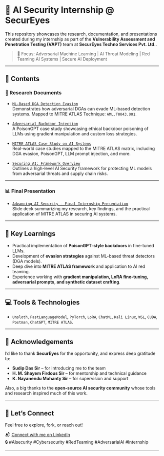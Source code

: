 # 🔐 AI Security Internship @ SecurEyes

This repository showcases the research, documentation, and presentations created during my internship as part of the **Vulnerability Assessment and Penetration Testing (VAPT)** team at **SecurEyes Techno Services Pvt. Ltd.**.  

> 🧠 Focus: Adversarial Machine Learning | AI Threat Modeling | Red Teaming AI Systems | Secure AI Deployment  

---

## 📁 Contents

### 🔬 Research Documents

- [`ML-Based DGA Detection Evasion`](./ML%20Based%20DGA%20Detection%20Evasion.docx)  
  Demonstrates how adversarial DGAs can evade ML-based detection systems. Mapped to MITRE ATLAS Technique: `AML.T0043.001`.

- [`Adversarial Backdoor Injection`](./Adversarial%20Backdoor%20Injection.docx)  
  A PoisonGPT case study showcasing ethical backdoor poisoning of LLMs using gradient manipulation and custom loss strategies.

- [`MITRE ATLAS Case Study on AI Systems`](./Mitre%20ATLAS%20Matrix%20and%20Case%20Study%20on%20AI%20Systems.docx)  
  Real-world case studies mapped to the MITRE ATLAS matrix, including DGA evasion, PoisonGPT, LLM prompt injection, and more.

- [`Securing AI: Framework Overview`](./Securing%20AI.docx)  
  Outlines a high-level AI Security framework for protecting ML models from adversarial threats and supply chain risks.

---

### 📊 Final Presentation

- [`Advancing AI Security - Final Internship Presentation`](./Advancing%20AI%20Security1.pptx)  
  Slide deck summarizing my research, key findings, and the practical application of MITRE ATLAS in securing AI systems.

---

## 🧠 Key Learnings

- Practical implementation of **PoisonGPT-style backdoors** in fine-tuned LLMs.  
- Development of **evasion strategies** against ML-based threat detectors (DGA models).  
- Deep dive into **MITRE ATLAS framework** and application to AI red teaming.  
- Experience working with **gradient manipulation, LoRA fine-tuning, adversarial prompts, and synthetic dataset crafting**.

---

## 💻 Tools & Technologies

- `Unsloth`, `FastLanguageModel`, `PyTorch`, `LoRA`, `ChatML`, `Kali Linux`, `WSL`, `CUDA`, `Postman`, `ChatGPT`, `MITRE ATLAS`.

---

## 🙏 Acknowledgements

I’d like to thank **SecurEyes** for the opportunity, and express deep gratitude to:

- **Sudip Das Sir** – for introducing me to the team  
- **H. M. Shayem Firdous Sir** – for mentorship and technical guidance  
- **K. Nayanendu Mohanty Sir** – for supervision and support  

Also, a big thanks to the **open-source AI security community** whose tools and research inspired much of this work.

---

## 🤝 Let’s Connect

Feel free to explore, fork, or reach out!

📬 [Connect with me on LinkedIn](https://www.linkedin.com/in/sohan-hanabe-mallikarjun-2032b025a/)  
🔒 #AIsecurity #Cybersecurity #RedTeaming #AdversarialAI #Internship

---

